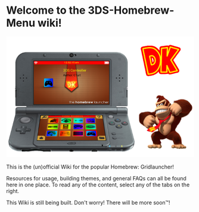 # Welcome to the 3DS-Homebrew-Menu wiki!

<div style="text-align:center"><img src ="images/mashers.png" /></div>

This is the (un)official Wiki for the popular Homebrew: Gridlauncher!

Resources for usage, building themes, and general FAQs can all be found here in one place. To read any of the content, select any of the tabs on the right. 

This Wiki is still being built. Don't worry! There will be more soon™! 
